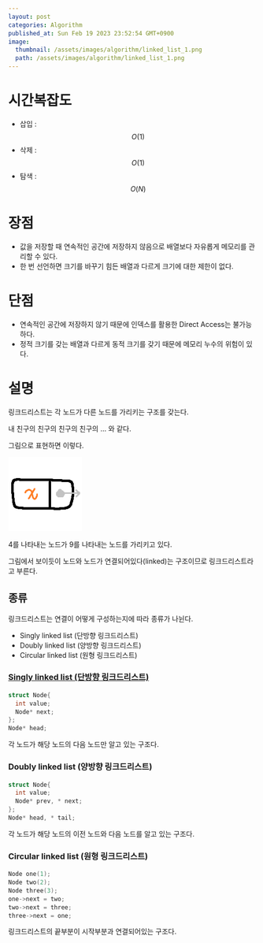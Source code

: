 ```yaml
---
layout: post
categories: Algorithm
published_at: Sun Feb 19 2023 23:52:54 GMT+0900
image:
  thumbnail: /assets/images/algorithm/linked_list_1.png
  path: /assets/images/algorithm/linked_list_1.png
---
```

# 시간복잡도

- 삽입 : $$ O(1) $$
- 삭제 : $$ O(1) $$
- 탐색 : $$ O(N) $$

# 장점

- 값을 저장할 때 <green>연속적인 공간에 저장하지 않음</green>으로 배열보다 자유롭게 메모리를 관리할 수 있다.
- 한 번 선언하면 크기를 바꾸기 힘든 배열과 다르게 크기에 대한 제한이 없다.

# 단점

- 연속적인 공간에 저장하지 않기 때문에 <red>인덱스를 활용한 Direct Access는 불가능</red>하다.
- 정적 크기를 갖는 배열과 다르게 동적 크기를 갖기 때문에 <red>메모리 누수의 위험</red>이 있다.

# 설명

링크드리스트는 각 노드가 다른 노드를 가리키는 구조를 갖는다. 

내 친구의 친구의 친구의 친구의 ... 와 같다.

그림으로 표현하면 이렇다.

![linked_list_1.png](/assets/images/algorithm/linked_list_1.png)

4를 나타내는 노드가 9를 나타내는 노드를 가리키고 있다. 

그림에서 보이듯이 노드와 노드가 연결되어있다(linked)는 구조이므로 링크드리스트라고 부른다.

## 종류

링크드리스트는 연결이 어떻게 구성하는지에 따라 종류가 나뉜다.

- Singly linked list (단방향 링크드리스트)
- Doubly linked list (양방향 링크드리스트)
- Circular linked list (원형 링크드리스트)

### [Singly linked list (단방향 링크드리스트)](/algorithm/단방향-링크드리스트)

```cpp
struct Node{
  int value;
  Node* next;
};
Node* head;
```
각 노드가 해당 노드의 다음 노드만 알고 있는 구조다. 

### Doubly linked list (양방향 링크드리스트)

```cpp
struct Node{
  int value;
  Node* prev, * next;
};
Node* head, * tail;
```
각 노드가 해당 노드의 이전 노드와 다음 노드를 알고 있는 구조다.

### Circular linked list (원형 링크드리스트)
```cpp
Node one(1);
Node two(2);
Node three(3);
one->next = two;
two->next = three;
three->next = one;
```
링크드리스트의 끝부분이 시작부분과 연결되어있는 구조다. 
